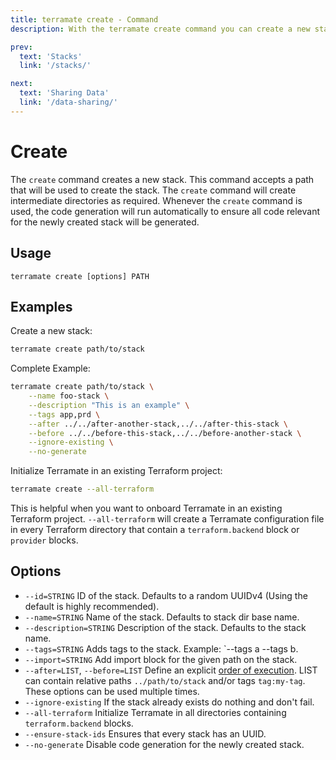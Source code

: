 ```yaml
---
title: terramate create - Command
description: With the terramate create command you can create a new stack in the current project.

prev:
  text: 'Stacks'
  link: '/stacks/'

next:
  text: 'Sharing Data'
  link: '/data-sharing/'
---
```


# Create

The `create` command creates a new stack. This command accepts a path that will
be used to create the stack. The `create` command will create intermediate
directories as required. Whenever the `create` command is used, the code generation will run automatically to ensure all code relevant for the newly created stack will be generated.

## Usage

`terramate create [options] PATH`

## Examples

Create a new stack:

```bash
terramate create path/to/stack
```

Complete Example:

```bash
terramate create path/to/stack \
    --name foo-stack \
    --description "This is an example" \
    --tags app,prd \
    --after ../../after-another-stack,../../after-this-stack \
    --before ../../before-this-stack,../../before-another-stack \
    --ignore-existing \
    --no-generate
```

Initialize Terramate in an existing Terraform project:

```bash
terramate create --all-terraform
```

This is helpful when you want to onboard Terramate in an existing
Terraform project. `--all-terraform` will create a Terramate configuration
file in every Terraform directory that contain a `terraform.backend` block or `provider` blocks.


## Options

- `--id=STRING` ID of the stack. Defaults to a random UUIDv4 (Using the default is highly recommended).
- `--name=STRING` Name of the stack. Defaults to stack dir base name.
- `--description=STRING` Description of the stack. Defaults to the stack name.
- `--tags=STRING` Adds tags to the stack. Example: `--tags a --tags b.
- `--import=STRING`  Add import block for the given path on the stack.
- `--after=LIST`, `--before=LIST` Define an explicit [order of execution](../orchestration/index.md#explicit-order-of-execution). LIST can contain relative paths `../path/to/stack` and/or tags `tag:my-tag`. These options can be used multiple times.
- `--ignore-existing` If the stack already exists do nothing and don't fail.
- `--all-terraform` Initialize Terramate in all directories containing `terraform.backend` blocks.
- `--ensure-stack-ids` Ensures that every stack has an UUID.
- `--no-generate` Disable code generation for the newly created stack.

